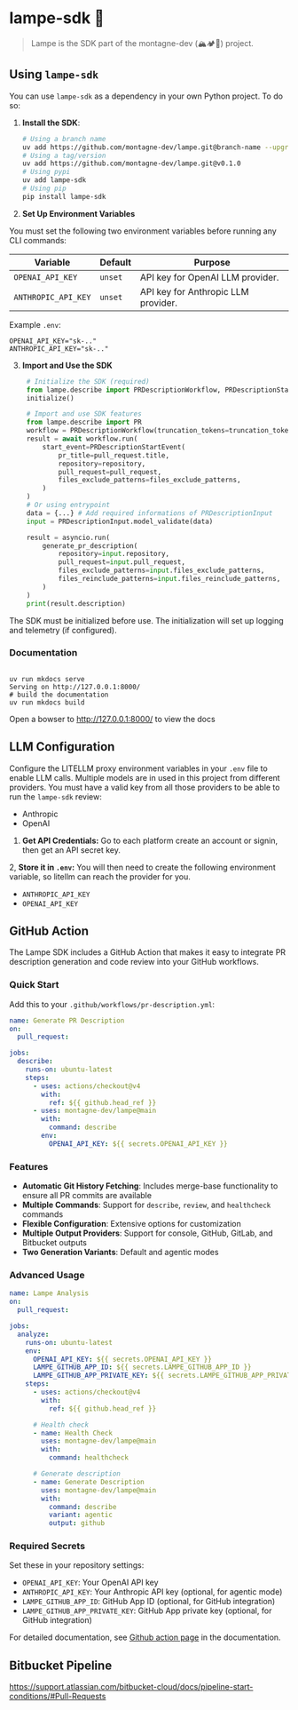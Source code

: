 # lampe-sdk 🔦

> Lampe is the SDK part of the montagne-dev (🏔️🏕️🔦) project.

## Using `lampe-sdk`

You can use `lampe-sdk` as a dependency in your own Python project. To do so:

1. **Install the SDK**:

   ```sh
   # Using a branch name
   uv add https://github.com/montagne-dev/lampe.git@branch-name --upgrade
   # Using a tag/version
   uv add https://github.com/montagne-dev/lampe.git@v0.1.0
   # Using pypi
   uv add lampe-sdk
   # Using pip
   pip install lampe-sdk
   ```

2. **Set Up Environment Variables**

You must set the following two environment variables before running any CLI commands:

| Variable            | Default | Purpose                             |
| ------------------- | ------- | ----------------------------------- |
| `OPENAI_API_KEY`    | `unset` | API key for OpenAI LLM provider.    |
| `ANTHROPIC_API_KEY` | `unset` | API key for Anthropic LLM provider. |

Example `.env`:

```
OPENAI_API_KEY="sk-.."
ANTHROPIC_API_KEY="sk-.."
```

3. **Import and Use the SDK**

   ```python
    # Initialize the SDK (required)
    from lampe.describe import PRDescriptionWorkflow, PRDescriptionStartEvent, generate_pr_description
    initialize()

    # Import and use SDK features
    from lampe.describe import PR
    workflow = PRDescriptionWorkflow(truncation_tokens=truncation_tokens, timeout=timeout, verbose=verbose)
    result = await workflow.run(
        start_event=PRDescriptionStartEvent(
            pr_title=pull_request.title,
            repository=repository,
            pull_request=pull_request,
            files_exclude_patterns=files_exclude_patterns,
        )
    )
    # Or using entrypoint
    data = {...} # Add required informations of PRDescriptionInput
    input = PRDescriptionInput.model_validate(data)

    result = asyncio.run(
        generate_pr_description(
            repository=input.repository,
            pull_request=input.pull_request,
            files_exclude_patterns=input.files_exclude_patterns,
            files_reinclude_patterns=input.files_reinclude_patterns,
        )
    )
    print(result.description)
   ```

The SDK must be initialized before use. The initialization will set up logging and telemetry (if configured).

### Documentation

```

uv run mkdocs serve
Serving on http://127.0.0.1:8000/
# build the documentation
uv run mkdocs build

```

Open a bowser to http://127.0.0.1:8000/ to view the docs

## LLM Configuration

Configure the LITELLM proxy environment variables in your `.env` file to enable LLM calls. Multiple models are in used in this project from different providers. You must have a valid key from all those providers to be able to run the `lampe-sdk` review:

- Anthropic
- OpenAI

1. **Get API Credentials:** Go to each platform create an account or signin, then get an API secret key.

2, **Store it in `.env`:** You will then need to create the following environment variable, so litellm can reach the provider for you.

- `ANTHROPIC_API_KEY`
- `OPENAI_API_KEY`

## GitHub Action

The Lampe SDK includes a GitHub Action that makes it easy to integrate PR description generation and code review into your GitHub workflows.

### Quick Start

Add this to your `.github/workflows/pr-description.yml`:

```yaml
name: Generate PR Description
on:
  pull_request:

jobs:
  describe:
    runs-on: ubuntu-latest
    steps:
      - uses: actions/checkout@v4
        with:
          ref: ${{ github.head_ref }}
      - uses: montagne-dev/lampe@main
        with:
          command: describe
        env:
          OPENAI_API_KEY: ${{ secrets.OPENAI_API_KEY }}
```

### Features

- **Automatic Git History Fetching**: Includes merge-base functionality to ensure all PR commits are available
- **Multiple Commands**: Support for `describe`, `review`, and `healthcheck` commands
- **Flexible Configuration**: Extensive options for customization
- **Multiple Output Providers**: Support for console, GitHub, GitLab, and Bitbucket outputs
- **Two Generation Variants**: Default and agentic modes

### Advanced Usage

```yaml
name: Lampe Analysis
on:
  pull_request:

jobs:
  analyze:
    runs-on: ubuntu-latest
    env:
      OPENAI_API_KEY: ${{ secrets.OPENAI_API_KEY }}
      LAMPE_GITHUB_APP_ID: ${{ secrets.LAMPE_GITHUB_APP_ID }}
      LAMPE_GITHUB_APP_PRIVATE_KEY: ${{ secrets.LAMPE_GITHUB_APP_PRIVATE_KEY }}
    steps:
      - uses: actions/checkout@v4
        with:
          ref: ${{ github.head_ref }}

      # Health check
      - name: Health Check
        uses: montagne-dev/lampe@main
        with:
          command: healthcheck

      # Generate description
      - name: Generate Description
        uses: montagne-dev/lampe@main
        with:
          command: describe
          variant: agentic
          output: github
```

### Required Secrets

Set these in your repository settings:

- `OPENAI_API_KEY`: Your OpenAI API key
- `ANTHROPIC_API_KEY`: Your Anthropic API key (optional, for agentic mode)
- `LAMPE_GITHUB_APP_ID`: GitHub App ID (optional, for GitHub integration)
- `LAMPE_GITHUB_APP_PRIVATE_KEY`: GitHub App private key (optional, for GitHub integration)

For detailed documentation, see [Github action page](http://127.0.0.1:8000/github-actions/) in the documentation.

## Bitbucket Pipeline

https://support.atlassian.com/bitbucket-cloud/docs/pipeline-start-conditions/#Pull-Requests
